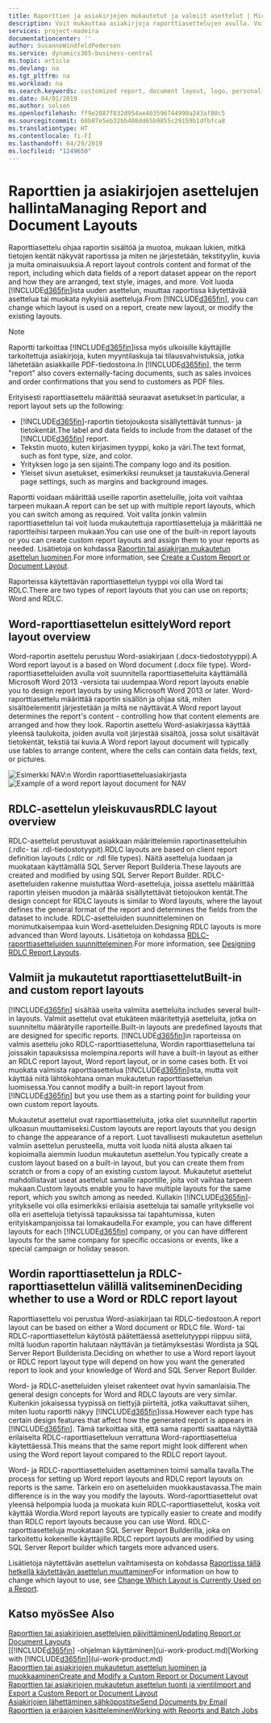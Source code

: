 ```yaml
---
title: Raporttien ja asiakirjojen mukautetut ja valmiit asettelut | Microsoft Docs
description: Voit mukauttaa asiakirjoja raporttiasettelujen avulla. Voit muokata tällä tavoin asiakkaille lähetettävien PDF-tiedostojen fonttia, logoa tai sivuasetuksia.
services: project-madeira
documentationcenter: ''
author: SusanneWindfeldPedersen
ms.service: dynamics365-business-central
ms.topic: article
ms.devlang: na
ms.tgt_pltfrm: na
ms.workload: na
ms.search.keywords: customized report, document layout, logo, personalize
ms.date: 04/01/2019
ms.author: solsen
ms.openlocfilehash: ff9e2087f832d954ae403596744990a243af80c5
ms.sourcegitcommit: 60b87e5eb32bb408dd65b9855c29159b1dfbfca8
ms.translationtype: HT
ms.contentlocale: fi-FI
ms.lasthandoff: 04/29/2019
ms.locfileid: "1249650"
---
```

# <a name="managing-report-and-document-layouts"></a><span data-ttu-id="7dd90-103">Raporttien ja asiakirjojen asettelujen hallinta</span><span class="sxs-lookup"><span data-stu-id="7dd90-103">Managing Report and Document Layouts</span></span>
<span data-ttu-id="7dd90-104">Raporttiasettelu ohjaa raportin sisältöä ja muotoa, mukaan lukien, mitkä tietojen kentät näkyvät raportissa ja miten ne järjestetään, tekstityylin, kuvia ja muita ominaisuuksia.</span><span class="sxs-lookup"><span data-stu-id="7dd90-104">A report layout controls content and format of the report, including which data fields of a report dataset appear on the report and how they are arranged, text style, images, and more.</span></span> <span data-ttu-id="7dd90-105">Voit luoda [!INCLUDE[d365fin](includes/d365fin_md.md)]ista uuden asettelun, muuttaa raportissa käytettävää asettelua tai muokata nykyisiä asetteluja.</span><span class="sxs-lookup"><span data-stu-id="7dd90-105">From [!INCLUDE[d365fin](includes/d365fin_md.md)], you can change which layout is used on a report, create new layout, or modify the existing layouts.</span></span>

> [!NOTE]  
>   <span data-ttu-id="7dd90-106">Raportti tarkoittaa [!INCLUDE[d365fin](includes/d365fin_md.md)]issa myös ulkoisille käyttäjille tarkoitettuja asiakirjoja, kuten myyntilaskuja tai tilausvahvistuksia, jotka lähetetään asiakkaille PDF-tiedostoina.</span><span class="sxs-lookup"><span data-stu-id="7dd90-106">In [!INCLUDE[d365fin](includes/d365fin_md.md)], the term "report" also covers externally-facing documents, such as sales invoices and order confirmations that you send to customers as PDF files.</span></span>

<span data-ttu-id="7dd90-107">Erityisesti raporttiasettelu määrittää seuraavat asetukset:</span><span class="sxs-lookup"><span data-stu-id="7dd90-107">In particular, a report layout sets up the following:</span></span>

* <span data-ttu-id="7dd90-108">[!INCLUDE[d365fin](includes/d365fin_md.md)]-raportin tietojoukosta sisällytettävät tunnus- ja tietokentät.</span><span class="sxs-lookup"><span data-stu-id="7dd90-108">The label and data fields to include from the dataset of the [!INCLUDE[d365fin](includes/d365fin_md.md)] report.</span></span>
* <span data-ttu-id="7dd90-109">Tekstin muoto, kuten kirjasimen tyyppi, koko ja väri.</span><span class="sxs-lookup"><span data-stu-id="7dd90-109">The text format, such as font type, size, and color.</span></span>
* <span data-ttu-id="7dd90-110">Yrityksen logo ja sen sijainti.</span><span class="sxs-lookup"><span data-stu-id="7dd90-110">The company logo and its position.</span></span>
* <span data-ttu-id="7dd90-111">Yleiset sivun asetukset, esimerkiksi reunukset ja taustakuvia.</span><span class="sxs-lookup"><span data-stu-id="7dd90-111">General page settings, such as margins and background images.</span></span>

<span data-ttu-id="7dd90-112">Raportti voidaan määrittää useille raportin asetteluille, joita voit vaihtaa tarpeen mukaan.</span><span class="sxs-lookup"><span data-stu-id="7dd90-112">A report can be set up with multiple report layouts, which you can switch among as required.</span></span> <span data-ttu-id="7dd90-113">Voit valita jonkin valmiin raporttiasettelun tai voit luoda mukautettuja raporttiasetteluja ja määrittää ne raportteihisi tarpeen mukaan.</span><span class="sxs-lookup"><span data-stu-id="7dd90-113">You can use one of the built-in report layouts or you can create custom report layouts and assign them to your reports as needed.</span></span> <span data-ttu-id="7dd90-114">Lisätietoja on kohdassa [Raportin tai asiakirjan mukautetun asettelun luominen](ui-how-create-custom-report-layout.md).</span><span class="sxs-lookup"><span data-stu-id="7dd90-114">For more information, see [Create a Custom Report or Document Layout](ui-how-create-custom-report-layout.md).</span></span>

<span data-ttu-id="7dd90-115">Raporteissa käytettävän raporttiasettelun tyyppi voi olla Word tai RDLC.</span><span class="sxs-lookup"><span data-stu-id="7dd90-115">There are two types of report layouts that you can use on reports; Word and RDLC.</span></span>

## <a name="word-report-layout-overview"></a><span data-ttu-id="7dd90-116">Word-raporttiasettelun esittely</span><span class="sxs-lookup"><span data-stu-id="7dd90-116">Word report layout overview</span></span>
<span data-ttu-id="7dd90-117">Word-raportin asettelu perustuu Word-asiakirjaan (.docx-tiedostotyyppi).</span><span class="sxs-lookup"><span data-stu-id="7dd90-117">A Word report layout is a based on Word document (.docx file type).</span></span> <span data-ttu-id="7dd90-118">Word-raporttiasetteluiden avulla voit suunnitella raporttiasetteluita käyttämällä Microsoft Word 2013 -versiota tai uudempaa.</span><span class="sxs-lookup"><span data-stu-id="7dd90-118">Word report layouts enable you to design report layouts by using Microsoft Word 2013 or later.</span></span> <span data-ttu-id="7dd90-119">Word-raporttiasettelu määrittää raportin sisällön ja ohjaa sitä, miten sisältöelementit järjestetään ja miltä ne näyttävät.</span><span class="sxs-lookup"><span data-stu-id="7dd90-119">A Word report layout determines the report's content - controlling how that content elements are arranged and how they look.</span></span> <span data-ttu-id="7dd90-120">Raportin asettelu Word-asiakirjassa käyttää yleensä taulukoita, joiden avulla voit järjestää sisältöä, jossa solut sisältävät tietokentät, tekstiä tai kuvia.</span><span class="sxs-lookup"><span data-stu-id="7dd90-120">A Word report layout document will typically use tables to arrange content, where the cells can contain data fields, text, or pictures.</span></span>

 <span data-ttu-id="7dd90-121">![Esimerkki NAV:n Wordin raporttiasetteluasiakirjasta](media/nav_wordreportlayout_edit_in_word_example.png "NAV_WordReportLayout_Edit_In_Word_Example")</span><span class="sxs-lookup"><span data-stu-id="7dd90-121">![Example of a word report layout document for NAV](media/nav_wordreportlayout_edit_in_word_example.png "NAV_WordReportLayout_Edit_In_Word_Example")</span></span>  

## <a name="rdlc-layout-overview"></a><span data-ttu-id="7dd90-122">RDLC-asettelun yleiskuvaus</span><span class="sxs-lookup"><span data-stu-id="7dd90-122">RDLC layout overview</span></span>
<span data-ttu-id="7dd90-123">RDLC-asettelut perustuvat asiakkaan määrittelemiin raportinasetteluihin (.rdlc- tai .rdl-tiedostotyypit).</span><span class="sxs-lookup"><span data-stu-id="7dd90-123">RDLC layouts are based on client report definition layouts (.rdlc or .rdl file types).</span></span> <span data-ttu-id="7dd90-124">Näitä asetteluja luodaan ja muokataan käyttämällä SQL Server Report Builderia.</span><span class="sxs-lookup"><span data-stu-id="7dd90-124">These layouts are created and modified by using SQL Server Report Builder.</span></span> <span data-ttu-id="7dd90-125">RDLC-asetteluiden rakenne muistuttaa Word-asetteluja, joissa asettelu määrittää raportin yleisen muodon ja määrää sisällytettävät tietojoukon kentät.</span><span class="sxs-lookup"><span data-stu-id="7dd90-125">The design concept for RDLC layouts is similar to Word layouts, where the layout defines the general format of the report and determines the fields from the dataset to include.</span></span> <span data-ttu-id="7dd90-126">RDLC-asetteluiden suunnitteleminen on monimutkaisempaa kuin Word-asetteluiden.</span><span class="sxs-lookup"><span data-stu-id="7dd90-126">Designing RDLC layouts is more advanced than Word layouts.</span></span> <span data-ttu-id="7dd90-127">Lisätietoja on kohdassa [RDLC-raporttiasetteluiden suunnitteleminen](/dynamics-nav/Designing-RDLC-Report-Layouts).</span><span class="sxs-lookup"><span data-stu-id="7dd90-127">For more information, see [Designing RDLC Report Layouts](/dynamics-nav/Designing-RDLC-Report-Layouts).</span></span>

## <a name="built-in-and-custom-report-layouts"></a><span data-ttu-id="7dd90-128">Valmiit ja mukautetut raporttiasettelut</span><span class="sxs-lookup"><span data-stu-id="7dd90-128">Built-in and custom report layouts</span></span>
[!INCLUDE[d365fin](includes/d365fin_md.md)] <span data-ttu-id="7dd90-129">sisältää useita valmiita asetteluita.</span><span class="sxs-lookup"><span data-stu-id="7dd90-129">includes several built-in layouts.</span></span> <span data-ttu-id="7dd90-130">Valmiit asettelut ovat etukäteen määritettyjä asetteluita, jotka on suunniteltu määrätyille raporteille.</span><span class="sxs-lookup"><span data-stu-id="7dd90-130">Built-in layouts are predefined layouts that are designed for specific reports.</span></span> [!INCLUDE[d365fin](includes/d365fin_md.md)]<span data-ttu-id="7dd90-131">in raporteissa on valmis asettelu joko RDLC-raporttiasetteluna, Wordin raporttiasetteluna tai joissakin tapauksissa molempina.</span><span class="sxs-lookup"><span data-stu-id="7dd90-131">reports will have a built-in layout as either an RDLC report layout, Word report layout, or in some cases both.</span></span> <span data-ttu-id="7dd90-132">Et voi muokata valmista raporttiasettelua [!INCLUDE[d365fin](includes/d365fin_md.md)]ista, mutta voit käyttää niitä lähtökohtana oman mukautetun raporttiasettelun luomisessa.</span><span class="sxs-lookup"><span data-stu-id="7dd90-132">You cannot modify a built-in report layout from [!INCLUDE[d365fin](includes/d365fin_md.md)] but you use them as a starting point for building your own custom report layouts.</span></span>

<span data-ttu-id="7dd90-133">Mukautetut asettelut ovat raporttiasetteluita, jotka olet suunnitellut raportin ulkoasun muuttamiseksi.</span><span class="sxs-lookup"><span data-stu-id="7dd90-133">Custom layouts are report layouts that you design to change the appearance of a report.</span></span> <span data-ttu-id="7dd90-134">Luot tavallisesti mukautetun asettelun valmiin asettelun perusteella, mutta voit luoda niitä alusta alkaen tai kopioimalla aiemmin luodun mukautetun asettelun.</span><span class="sxs-lookup"><span data-stu-id="7dd90-134">You typically create a custom layout based on a built-in layout, but you can create them from scratch or from a copy of an existing custom layout.</span></span> <span data-ttu-id="7dd90-135">Mukautetut asettelut mahdollistavat useat asettelut samalle raportille, joita voit vaihtaa tarpeen mukaan.</span><span class="sxs-lookup"><span data-stu-id="7dd90-135">Custom layouts enable you to have multiple layouts for the same report, which you switch among as needed.</span></span> <span data-ttu-id="7dd90-136">Kullakin [!INCLUDE[d365fin](includes/d365fin_md.md)]-yritykselle voi olla esimerkiksi erilaisia asetteluja tai samalle yritykselle voi olla eri asetteluja tietyissä tapauksissa tai tapahtumissa, kuten erityiskampanjoissa tai lomakaudella.</span><span class="sxs-lookup"><span data-stu-id="7dd90-136">For example, you can have different layouts for each [!INCLUDE[d365fin](includes/d365fin_md.md)] company, or you can have different layouts for the same company for specific occasions or events, like a special campaign or holiday season.</span></span>

## <a name="deciding-whether-to-use-a-word-or-rdlc-report-layout"></a><span data-ttu-id="7dd90-137">Wordin raporttiasettelun ja RDLC-raporttiasettelun välillä valitseminen</span><span class="sxs-lookup"><span data-stu-id="7dd90-137">Deciding whether to use a Word or RDLC report layout</span></span>
<span data-ttu-id="7dd90-138">Raporttiasettelu voi perustua Word-asiakirjaan tai RDLC-tiedostoon.</span><span class="sxs-lookup"><span data-stu-id="7dd90-138">A report layout can be based on either a Word document or RDLC file.</span></span> <span data-ttu-id="7dd90-139">Word- tai RDLC-raporttiasettelun käytöstä päätettäessä asettelutyyppi riippuu siitä, miltä luodun raportin halutaan näyttävän ja tietämyksestäsi Wordista ja SQL Server Report Builderista.</span><span class="sxs-lookup"><span data-stu-id="7dd90-139">Deciding on whether to use a Word report layout or RDLC report layout type will depend on how you want the generated report to look and your knowledge of Word and SQL Server Report Builder.</span></span>

<span data-ttu-id="7dd90-140">Word- ja RDLC-asetteluiden yleiset rakenteet ovat hyvin samanlaisia.</span><span class="sxs-lookup"><span data-stu-id="7dd90-140">The general design concepts for Word and RDLC layouts are very similar.</span></span> <span data-ttu-id="7dd90-141">Kuitenkin jokaisessa tyypissä on tiettyjä piirteitä, jotka vaikuttavat siihen, miten luotu raportti näkyy [!INCLUDE[d365fin](includes/d365fin_md.md)]issa.</span><span class="sxs-lookup"><span data-stu-id="7dd90-141">However each type has certain design features that affect how the generated report is appears in [!INCLUDE[d365fin](includes/d365fin_md.md)].</span></span> <span data-ttu-id="7dd90-142">Tämä tarkoittaa sitä, että sama raportti saattaa näyttää erilaiselta RDLC-raporttiasetteluun verrattuna Word-raporttiasettelua käytettäessä.</span><span class="sxs-lookup"><span data-stu-id="7dd90-142">This means that the same report might look different when using the Word report layout compared to the RDLC report layout.</span></span>

<span data-ttu-id="7dd90-143">Word- ja RDLC-raporttiasetteluiden asettaminen toimii samalla tavalla.</span><span class="sxs-lookup"><span data-stu-id="7dd90-143">The process for setting up Word report layouts and RDLC report layouts on reports is the same.</span></span> <span data-ttu-id="7dd90-144">Tärkein ero on asetteluiden muokkaustavassa.</span><span class="sxs-lookup"><span data-stu-id="7dd90-144">The main difference is in the way you modify the layouts.</span></span> <span data-ttu-id="7dd90-145">Word-raporttiasettelut ovat yleensä helpompia luoda ja muokata kuin RDLC-raporttiasettelut, koska voit käyttää Wordia.</span><span class="sxs-lookup"><span data-stu-id="7dd90-145">Word report layouts are typically easier to create and modify than RDLC report layouts because you can use Word.</span></span> <span data-ttu-id="7dd90-146">RDLC-raporttiasetteluja muokataan SQL Server Report Builderilla, joka on tarkoitettu kokeneille käyttäjille.</span><span class="sxs-lookup"><span data-stu-id="7dd90-146">RDLC report layouts are modified by using SQL Server Report builder which targets more advanced users.</span></span>

<span data-ttu-id="7dd90-147">Lisätietoja näytettävän asettelun vaihtamisesta on kohdassa [Raportissa tällä hetkellä käytettävän asettelun muuttaminen](ui-how-change-layout-currently-used-report.md)</span><span class="sxs-lookup"><span data-stu-id="7dd90-147">For information on how to change which layout to use, see [Change Which Layout is Currently Used on a Report](ui-how-change-layout-currently-used-report.md).</span></span>

## <a name="see-also"></a><span data-ttu-id="7dd90-148">Katso myös</span><span class="sxs-lookup"><span data-stu-id="7dd90-148">See Also</span></span>
[<span data-ttu-id="7dd90-149">Raporttien tai asiakirjojen asettelujen päivittäminen</span><span class="sxs-lookup"><span data-stu-id="7dd90-149">Updating Report or Document Layouts</span></span>](ui-update-report-layouts.md)  
<span data-ttu-id="7dd90-150">[[!INCLUDE[d365fin](includes/d365fin_md.md)] -ohjelman käyttäminen](ui-work-product.md)</span><span class="sxs-lookup"><span data-stu-id="7dd90-150">[Working with [!INCLUDE[d365fin](includes/d365fin_md.md)]](ui-work-product.md)</span></span>  
[<span data-ttu-id="7dd90-151">Raporttien tai asiakirjojen mukautetun asettelun luominen ja muokkaaminen</span><span class="sxs-lookup"><span data-stu-id="7dd90-151">Create and Modify a Custom Report or Document Layout</span></span>](ui-how-create-custom-report-layout.md)  
[<span data-ttu-id="7dd90-152">Raporttien tai asiakirjojen mukautetun asettelun tuonti ja vienti</span><span class="sxs-lookup"><span data-stu-id="7dd90-152">Import and Export a Custom Report or Document Layout</span></span>](ui-how-import-and-export-report-layout.md)  
[<span data-ttu-id="7dd90-153">Asiakirjojen lähettäminen sähköpostitse</span><span class="sxs-lookup"><span data-stu-id="7dd90-153">Send Documents by Email</span></span>](ui-how-send-documents-email.md)  
[<span data-ttu-id="7dd90-154">Raporttien ja eräajojen käsitteleminen</span><span class="sxs-lookup"><span data-stu-id="7dd90-154">Working with Reports and Batch Jobs</span></span>](ui-work-report.md)  
